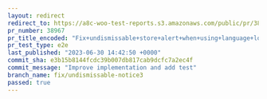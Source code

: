 ```yaml
---
layout: redirect
redirect_to: https://a8c-woo-test-reports.s3.amazonaws.com/public/pr/38967/e2e/index.html
pr_number: 38967
pr_title_encoded: "Fix+undismissable+store+alert+when+using+language+localization"
pr_test_type: e2e
last_published: "2023-06-30 14:42:50 +0000"
commit_sha: e3b15b8144fcdc39b007db817cab9dcfc7a2ec4f
commit_message: "Improve implementation and add test"
branch_name: fix/undismissable-notice3
passed: true
---
```

